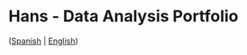 # Hans - Data Analysis Portfolio 
([Spanish](https://github.com/HansAllTech/Hans_Data_Analysis_Portfolio/blob/main/Proyectos.md#tabla-de-contenido-es--en) | [English](https://github.com/HansAllTech/Hans_Data_Analysis_Portfolio/blob/main/Projects.md#table-of-content-es--en))                                                      
                                                                                                                                                                         
                                                                                       
                                                                                                           
                                                                                          
                                                                
                                                   
                                                                            
                          
               
      
     
       
  
